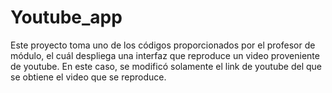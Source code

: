 # Youtube_app

Este proyecto toma uno de los códigos proporcionados por el profesor de módulo, el cuál despliega una interfaz que reproduce un video 
proveniente de youtube. En este caso, se modificó solamente el link de youtube del que se obtiene el video que se reproduce.
